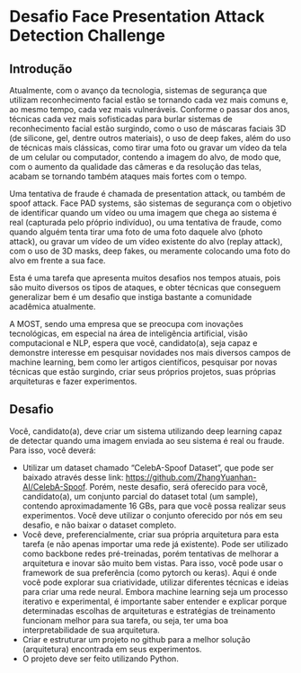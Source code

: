 # Desafio Face Presentation Attack Detection Challenge

## Introdução

Atualmente, com o avanço da tecnologia, sistemas de segurança que utilizam reconhecimento facial estão se tornando cada vez mais comuns e, ao mesmo tempo, cada vez mais vulneráveis. Conforme o passar dos anos, técnicas cada vez mais sofisticadas para burlar sistemas de reconhecimento facial estão surgindo, como o uso de máscaras faciais 3D (de silicone, gel, dentre outros materiais), o uso de deep fakes, além do uso de técnicas mais clássicas, como tirar uma foto ou gravar um vídeo da tela de um celular ou computador, contendo a imagem do alvo, de modo que, com o aumento da qualidade das câmeras e da resolução das telas, acabam se tornando também ataques mais fortes com o tempo.

Uma tentativa de fraude é chamada de presentation attack, ou também de spoof attack. Face PAD systems, são sistemas de segurança com o objetivo de identificar quando um vídeo ou uma imagem que chega ao sistema é real (capturada pelo pŕóprio indivíduo), ou uma tentativa de fraude, como quando alguém tenta tirar uma foto de uma foto daquele alvo (photo attack), ou gravar um vídeo de um vídeo existente do alvo (replay attack), com o uso de 3D masks, deep fakes, ou meramente colocando uma foto do alvo em frente a sua face. 

Esta é uma tarefa que apresenta muitos desafios nos tempos atuais, pois são muito diversos os tipos de ataques, e obter técnicas que conseguem generalizar bem é um desafio que instiga bastante a comunidade acadêmica atualmente. 

A MOST, sendo uma empresa que se preocupa com inovações tecnológicas, em especial na área de inteligência artificial, visão computacional e NLP, espera que você, candidato(a), seja capaz e demonstre interesse em pesquisar novidades nos mais diversos campos de machine learning, bem como ler artigos científicos, pesquisar por novas técnicas que estão surgindo, criar seus próprios projetos, suas próprias arquiteturas e fazer experimentos.

## Desafio

Você, candidato(a), deve criar um sistema utilizando deep learning capaz de detectar quando uma imagem enviada ao seu sistema é real ou fraude. Para isso, você deverá:
- Utilizar um dataset chamado “CelebA-Spoof Dataset”, que pode ser baixado através desse link: https://github.com/ZhangYuanhan-AI/CelebA-Spoof. Porém, neste desafio, será oferecido para você, candidato(a), um conjunto
parcial do dataset total (um sample), contendo aproximadamente 16 GBs, para que você possa realizar seus experimentos. Você deve utilizar o conjunto oferecido por nós em seu desafio, e não baixar o dataset completo.
- Você deve, preferencialmente, criar sua própria arquitetura para esta tarefa (e não apenas importar uma rede já existente). Pode ser utilizado como backbone redes pré-treinadas, porém tentativas de melhorar a arquitetura e inovar são muito bem vistas. Para isso, você pode usar o framework de sua preferência (como pytorch ou keras). Aqui é onde você pode explorar sua criatividade, utilizar diferentes técnicas e ideias para criar uma rede neural. Embora machine learning seja um processo iterativo e experimental, é importante saber entender e explicar porque determinadas escolhas de arquiteturas e estratégias de treinamento funcionam melhor para sua tarefa, ou seja, ter uma boa interpretabilidade de sua arquitetura.
- Criar e estruturar um projeto no github para a melhor solução (arquitetura) encontrada em seus experimentos.
- O projeto deve ser feito utilizando Python.
